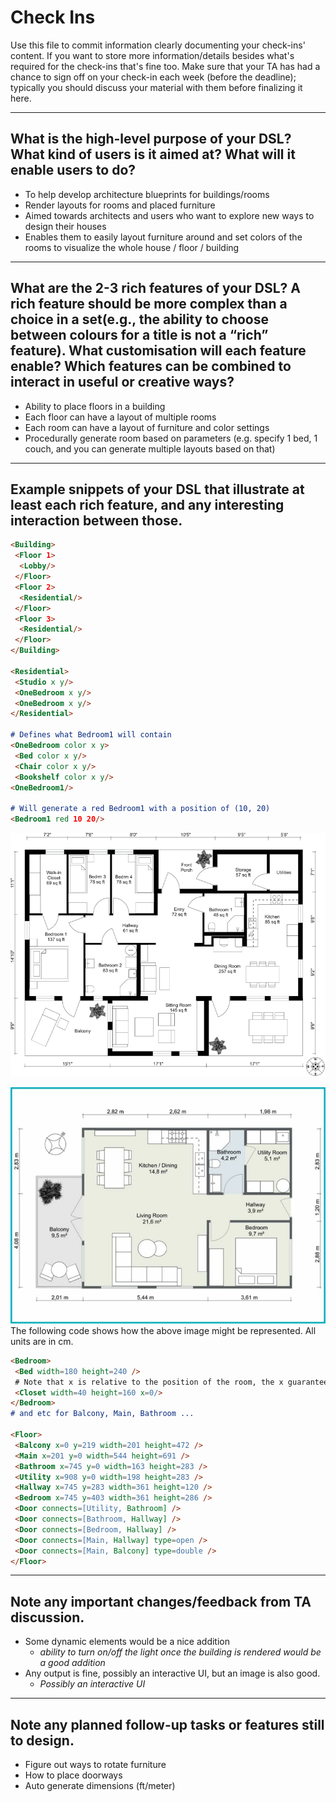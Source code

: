 # Check Ins

Use this file to commit information clearly documenting your check-ins' content. If you want to store more information/details besides what's required for the check-ins that's fine too. Make sure that your TA has had a chance to sign off on your check-in each week (before the deadline); typically you should discuss your material with them before finalizing it here.

---

## **What is the high-level purpose of your DSL? What kind of users is it aimed at? What will it enable users to do?**

- To help develop architecture blueprints for buildings/rooms
- Render layouts for rooms and placed furniture
- Aimed towards architects and users who want to explore new ways to design their houses
- Enables them to easily layout furniture around and set colors of the rooms to visualize the whole house / floor / building

---

## **What are the 2-3 rich features of your DSL? A rich feature should be more complex than a choice in a set(e.g., the ability to choose between colours for a title is not a “rich” feature). What customisation will each feature enable? Which features can be combined to interact in useful or creative ways?**

- Ability to place floors in a building
- Each floor can have a layout of multiple rooms
- Each room can have a layout of furniture and color settings
- Procedurally generate room based on parameters (e.g. specify 1 bed, 1 couch, and you can generate multiple layouts based on that)

---

## **Example snippets of your DSL that illustrate at least each rich feature, and any interesting interaction between those.**

``` md
<Building>
 <Floor 1>
  <Lobby/>
 </Floor>
 <Floor 2>
  <Residential/>
 </Floor>
 <Floor 3>
  <Residential/>
 </Floor>
</Building>

<Residential>
 <Studio x y/>
 <OneBedroom x y/>
 <OneBedroom x y/>
</Residential>

# Defines what Bedroom1 will contain
<OneBedroom color x y>
 <Bed color x y/>
 <Chair color x y/>
 <Bookshelf color x y/>
<OneBedroom1/>

# Will generate a red Bedroom1 with a position of (10, 20)
<Bedroom1 red 10 20/>
```

![Sample output](sample%20output.png)

![Example image](example.png) \
The following code shows how the above image might be represented. All units are in cm.

``` md
<Bedroom>
 <Bed width=180 height=240 />
 # Note that x is relative to the position of the room, the x guarantees that the closet will always be on the left wall
 <Closet width=40 height=160 x=0/>
</Bedroom>
# and etc for Balcony, Main, Bathroom ...

<Floor>
 <Balcony x=0 y=219 width=201 height=472 />
 <Main x=201 y=0 width=544 height=691 />
 <Bathroom x=745 y=0 width=163 height=283 />
 <Utility x=908 y=0 width=198 height=283 />
 <Hallway x=745 y=283 width=361 height=120 />
 <Bedroom x=745 y=403 width=361 height=286 />
 <Door connects=[Utility, Bathroom] />
 <Door connects=[Bathroom, Hallway] />
 <Door connects=[Bedroom, Hallway] />
 <Door connects=[Main, Hallway] type=open />
 <Door connects=[Main, Balcony] type=double />
</Floor>
```

---

## **Note any important changes/feedback from TA discussion.**

- Some dynamic elements would be a nice addition
  - *ability to turn on/off the light once the building is rendered would be a good addition*
- Any output is fine, possibly an interactive UI, but an image is also good.
  - *Possibly an interactive UI*

---

## **Note any planned follow-up tasks or features still to design.**

- Figure out ways to rotate furniture
- How to place doorways
- Auto generate dimensions (ft/meter)
